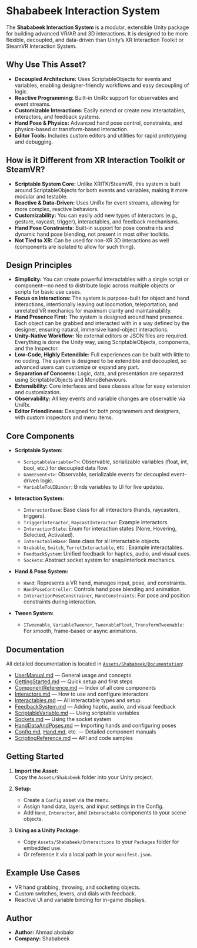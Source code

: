 # Shababeek Interaction System

The **Shababeek Interaction System** is a modular, extensible Unity package for building advanced VR/AR and 3D interactions. It is designed to be more flexible, decoupled, and data-driven than Unity’s XR Interaction Toolkit or SteamVR Interaction System.

## Why Use This Asset?

- **Decoupled Architecture:** Uses ScriptableObjects for events and variables, enabling designer-friendly workflows and easy decoupling of logic.
- **Reactive Programming:** Built-in UniRx support for observables and event streams.
- **Customizable Interactions:** Easily extend or create new interactables, interactors, and feedback systems.
- **Hand Pose & Physics:** Advanced hand pose control, constraints, and physics-based or transform-based interaction.
- **Editor Tools:** Includes custom editors and utilities for rapid prototyping and debugging.

## How is it Different from XR Interaction Toolkit or SteamVR?

- **Scriptable System Core:** Unlike XRITK/SteamVR, this system is built around ScriptableObjects for both events and variables, making it more modular and testable.
- **Reactive & Data-Driven:** Uses UniRx for event streams, allowing for more complex, reactive behaviors.
- **Customizability:** You can easily add new types of interactors (e.g., gesture, raycast, trigger), interactables, and feedback mechanisms.
- **Hand Pose Constraints:** Built-in support for pose constraints and dynamic hand pose blending, not present in most other toolkits.
- **Not Tied to XR:** Can be used for non-XR 3D interactions as well (components are isolated to allow for such thing).

## Design Principles
- **Simplicity:** You can create powerful interactables with a single script or component—no need to distribute logic across multiple objects or scripts for basic use cases.
- **Focus on Interactions:** The system is purpose-built for object and hand interactions, intentionally leaving out locomotion, teleportation, and unrelated VR mechanics for maximum clarity and maintainability.
- **Hand Presence First:** The system is designed around hand presence. Each object can be grabbed and interacted with in a way defined by the designer, ensuring natural, immersive hand-object interactions.
- **Unity-Native Workflow:** No external editors or JSON files are required. Everything is done the Unity way, using ScriptableObjects, components, and the Inspector.
- **Low-Code, Highly Extendible:** Full experiences can be built with little to no coding. The system is designed to be extendible and decoupled, so advanced users can customize or expand any part.
- **Separation of Concerns:** Logic, data, and presentation are separated using ScriptableObjects and MonoBehaviours.
- **Extensibility:** Core interfaces and base classes allow for easy extension and customization.
- **Observability:** All key events and variable changes are observable via UniRx.
- **Editor Friendliness:** Designed for both programmers and designers, with custom inspectors and menu items.

## Core Components

- **Scriptable System:**  
  - `ScriptableVariable<T>`: Observable, serializable variables (float, int, bool, etc.) for decoupled data flow.
  - `GameEvent<T>`: Observable, serializable events for decoupled event-driven logic.
  - `VariableToUIBinder`: Binds variables to UI for live updates.

- **Interaction System:**  
  - `InteractorBase`: Base class for all interactors (hands, raycasters, triggers).
  - `TriggerInteractor`, `RaycastInteractor`: Example interactors.
  - `InteractionState`: Enum for interaction states (None, Hovering, Selected, Activated).
  - `InteractableBase`: Base class for all interactable objects.
  - `Grabable`, `Switch`, `TurretInteractable`, etc.: Example interactables.
  - `FeedbackSystem`: Unified feedback for haptics, audio, and visual cues.
  - `Sockets`: Abstract socket system for snap/interlock mechanics.
- **Hand & Pose System:**  
  - `Hand`: Represents a VR hand, manages input, pose, and constraints.
  - `HandPoseController`: Controls hand pose blending and animation.
  - `InteractionPoseConstrainer`, `HandConstraints`: For pose and position constraints during interaction.

- **Tween System:**  
  - `ITweenable`, `VariableTweener`, `TweenableFloat`, `TransformTweenable`: For smooth, frame-based or async animations.

## Documentation

All detailed documentation is located in [`Assets/Shababeek/Documentation`](Assets/Shababeek/Documentation):

- [UserManual.md](Assets/Shababeek/Documentation/UserManual.md) — General usage and concepts
- [GettingStarted.md](Assets/Shababeek/Documentation/GettingStarted.md) — Quick setup and first steps
- [ComponentReference.md](Assets/Shababeek/Documentation/ComponentReference.md) — Index of all core components
- [Interactors.md](Assets/Shababeek/Documentation/Interactors.md) — How to use and configure interactors
- [Interactables.md](Assets/Shababeek/Documentation/Interactables.md) — All interactable types and setup
- [FeedbackSystem.md](Assets/Shababeek/Documentation/FeedbackSystem.md) — Adding haptic, audio, and visual feedback
- [ScriptableVariable.md](Assets/Shababeek/Documentation/ScriptableVariable.md) — Using scriptable variables
- [Sockets.md](Assets/Shababeek/Documentation/Sockets.md) — Using the socket system
- [HandDataAndPoses.md](Assets/Shababeek/Documentation/HandDataAndPoses.md) — Importing hands and configuring poses
- [Config.md](Assets/Shababeek/Documentation/Config.md), [Hand.md](Assets/Shababeek/Documentation/Hand.md), etc. — Detailed component manuals
- [ScriptingReference.md](Assets/Shababeek/Documentation/ScriptingReference.md) — API and code samples

## Getting Started

1. **Import the Asset:**  
   Copy the `Assets/Shababeek` folder into your Unity project.

2. **Setup:**  
   - Create a `Config` asset via the menu.
   - Assign hand data, layers, and input settings in the Config.
   - Add `Hand`, `Interactor`, and `Interactable` components to your scene objects.

3. **Using as a Unity Package:**  
   - Copy `Assets/Shababeek/Interactions` to your `Packages` folder for embedded use.
   - Or reference it via a local path in your `manifest.json`.

## Example Use Cases

- VR hand grabbing, throwing, and socketing objects.
- Custom switches, levers, and dials with feedback.
- Reactive UI and variable binding for in-game displays.

## Author

- **Author:** Ahmad abobakr  
- **Company:** Shababeek
